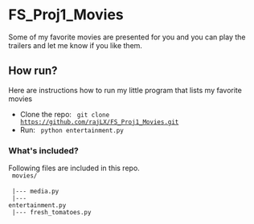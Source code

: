 # FS_Proj1_Movies
Some of my favorite movies are presented for you and you can play the trailers and let me know if you like them.

## How run?
Here are instructions how to run my little program that lists my favorite movies

* Clone the repo: <code> git clone https://github.com/rajLX/FS_Proj1_Movies.git </code>
* Run: <code> python entertainment.py </code>

### What's included?
Following files are included in this repo. <br>
    <code> movies/  </code> <br>
    <code>      |--- media.py </code> <br>
    <code>      |--- entertainment.py </code> <br>
    <code>      |--- fresh_tomatoes.py </code> <br>
